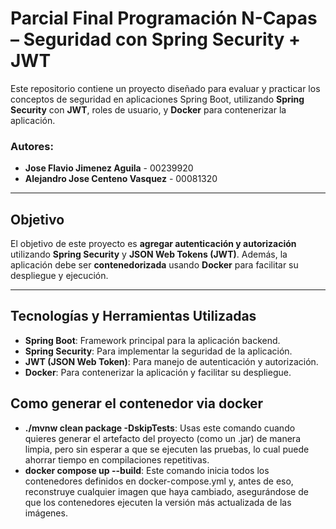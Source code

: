 # Parcial Final Programación N-Capas – Seguridad con Spring Security + JWT

Este repositorio contiene un proyecto diseñado para evaluar y practicar los conceptos de seguridad en aplicaciones Spring Boot, utilizando **Spring Security** con **JWT**, roles de usuario, y **Docker** para contenerizar la aplicación.

### Autores:
- **Jose Flavio Jimenez Aguila** - 00239920
- **Alejandro Jose Centeno Vasquez** - 00081320

---

## Objetivo

El objetivo de este proyecto es **agregar autenticación y autorización** utilizando **Spring Security** y **JSON Web Tokens (JWT)**. Además, la aplicación debe ser **contenedorizada** usando **Docker** para facilitar su despliegue y ejecución.

---

## Tecnologías y Herramientas Utilizadas

- **Spring Boot**: Framework principal para la aplicación backend.
- **Spring Security**: Para implementar la seguridad de la aplicación.
- **JWT (JSON Web Token)**: Para manejo de autenticación y autorización.
- **Docker**: Para contenerizar la aplicación y facilitar su despliegue.

## Como generar el contenedor via docker 

- **./mvnw clean package -DskipTests**: Usas este comando cuando quieres generar el artefacto del proyecto (como un .jar) de manera limpia, pero sin esperar a que se ejecuten las pruebas, lo cual puede ahorrar tiempo en compilaciones repetitivas.
- **docker compose up --build**: Este comando inicia todos los contenedores definidos en docker-compose.yml y, antes de eso, reconstruye cualquier imagen que haya cambiado, asegurándose de que los contenedores ejecuten la versión más actualizada de las imágenes.
